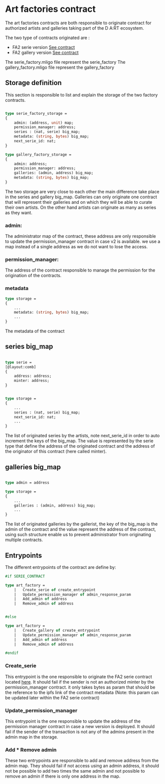 
# Art factories contract

The art factories contracts are both responsible to originate contract for authorized artists and galleries taking part of the D A:RT ecosystem.

The two type of contracts originated are :
- FA2 serie version [See contract](../d-art.fa2-editions/README.md#fa2-editions---originated-from-factory)
- FA2 gallery version [See contract](../d-art.fa2-editions/README.md#fa2-editions---originated-from-factory)

The serie_factory.mligo file represent the serie_factory
The gallery_factory.mligo file represent the gallery_factory


## Storage definition

This section is responsible to list and explain the storage of the two factory contracts.


``` ocaml

type serie_factory_storage =
{
    admin: (address, unit) map;
    permission_manager: address;
    series : (nat, serie) big_map;
    metadata: (string, bytes) big_map;
    next_serie_id: nat;
}

type gallery_factory_storage =
{
    admin: address;
    permission_manager: address;
    galleries: (admin, address) big_map;
    metadata: (string, bytes) big_map;
}

```

The two storage are very close to each other the main difference take place in the series and gallery big_map.
Galleries can only originate one contract that will represent their galleries and on which they will be able to curate their own artists. On the other hand artists can originate as many as series as they want.

### admin: 
The administrator map of the contract, these address are only responsible to update the permission_manager contract in case v2 is available. we use a map instead of a single address as we do not want to lose the access.

### permission_manager: 
The address of the contract responsible to manage the permission for the origination of the contracts.

### metadata

``` ocaml
type storage =
{
    ...
    metadata: (string, bytes) big_map;
    ...
}
```

The metadata of the contract



## series big_map

``` ocaml

type serie = 
[@layout:comb]
{
    address: address;
    minter: address;
}


type storage =
{
    ...
    series : (nat, serie) big_map;
    next_serie_id: nat;
    ...
}

```

The list of originated series by the artists, note next_serie_id in order to auto increment the keys of the big_map. The value is represented by the serie type that define the address of the originated contract and the address of the originator of this contract (here called minter).


## galleries big_map

``` ocaml

type admin = address

type storage =
{
    ...
    galleries : (admin, address) big_map;
    ...
}

```

The list of originated galleries by the gallerist, the key of the big_map is the admin of the contract and the value represent the address of the contract, using such structure enable us to prevent administrator from originating multiple contracts.


## Entrypoints

The different entrypoints of the contract are define by:

``` ocaml
#if SERIE_CONTRACT

type art_factory = 
    |   Create_serie of create_entrypoint
    |   Update_permission_manager of admin_response_param 
    |   Add_admin of address
    |   Remove_admin of address


#else

type art_factory = 
    |   Create_gallery of create_entrypoint
    |   Update_permission_manager of admin_response_param 
    |   Add_admin of address
    |   Remove_admin of address

#endif
```

### Create_serie

This entrypoint is the one responsible to originate the FA2 serie contract located [here](../d-art.fa2-editions/README.md#fa2-editions---originated-from-factory). It should fail if the sender is not an authorized minter by the permission_manager contract. it only takes bytes as param that should be the reference to the ipfs link of the contract metadata (Note: this param can be updated later within the FA2 serie contract)

### Update_permission_manager

This entrypoint is the one responsible to update the address of the permission manager contract in case a new version is deployed. It should fail if the sender of the transaction is not any of the admins present in the admin map in the storage.

### Add * Remove admin

These two entrypoints are responsible to add and remove address from the admin map. They should fail if not access using an admin address, it should not be possible to add two times the same admin and not possible to remove an admin if there is only one address in the map.
